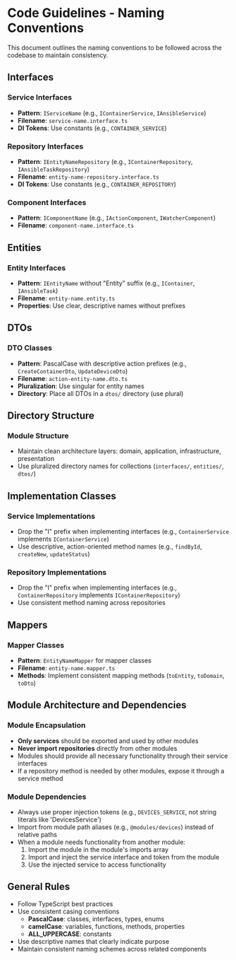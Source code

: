 # Code Guidelines - Naming Conventions

This document outlines the naming conventions to be followed across the codebase to maintain consistency.

## Interfaces

### Service Interfaces
- **Pattern**: `IServiceName` (e.g., `IContainerService`, `IAnsibleService`)
- **Filename**: `service-name.interface.ts`
- **DI Tokens**: Use constants (e.g., `CONTAINER_SERVICE`)

### Repository Interfaces
- **Pattern**: `IEntityNameRepository` (e.g., `IContainerRepository`, `IAnsibleTaskRepository`)
- **Filename**: `entity-name-repository.interface.ts`
- **DI Tokens**: Use constants (e.g., `CONTAINER_REPOSITORY`)

### Component Interfaces
- **Pattern**: `IComponentName` (e.g., `IActionComponent`, `IWatcherComponent`)
- **Filename**: `component-name.interface.ts`

## Entities

### Entity Interfaces
- **Pattern**: `IEntityName` without "Entity" suffix (e.g., `IContainer`, `IAnsibleTask`)
- **Filename**: `entity-name.entity.ts`
- **Properties**: Use clear, descriptive names without prefixes

## DTOs

### DTO Classes
- **Pattern**: PascalCase with descriptive action prefixes (e.g., `CreateContainerDto`, `UpdateDeviceDto`)
- **Filename**: `action-entity-name.dto.ts`
- **Pluralization**: Use singular for entity names
- **Directory**: Place all DTOs in a `dtos/` directory (use plural)

## Directory Structure

### Module Structure
- Maintain clean architecture layers: domain, application, infrastructure, presentation
- Use pluralized directory names for collections (`interfaces/`, `entities/`, `dtos/`)

## Implementation Classes

### Service Implementations
- Drop the "I" prefix when implementing interfaces (e.g., `ContainerService` implements `IContainerService`)
- Use descriptive, action-oriented method names (e.g., `findById`, `createNew`, `updateStatus`)

### Repository Implementations
- Drop the "I" prefix when implementing interfaces (e.g., `ContainerRepository` implements `IContainerRepository`)
- Use consistent method naming across repositories

## Mappers

### Mapper Classes
- **Pattern**: `EntityNameMapper` for mapper classes
- **Filename**: `entity-name.mapper.ts`
- **Methods**: Implement consistent mapping methods (`toEntity`, `toDomain`, `toDto`)

## Module Architecture and Dependencies

### Module Encapsulation
- **Only services** should be exported and used by other modules
- **Never import repositories** directly from other modules
- Modules should provide all necessary functionality through their service interfaces
- If a repository method is needed by other modules, expose it through a service method

### Module Dependencies
- Always use proper injection tokens (e.g., `DEVICES_SERVICE`, not string literals like 'DevicesService')
- Import from module path aliases (e.g., `@modules/devices`) instead of relative paths
- When a module needs functionality from another module:
  1. Import the module in the module's imports array
  2. Import and inject the service interface and token from the module
  3. Use the injected service to access functionality

## General Rules

- Follow TypeScript best practices
- Use consistent casing conventions
  - **PascalCase**: classes, interfaces, types, enums
  - **camelCase**: variables, functions, methods, properties
  - **ALL_UPPERCASE**: constants
- Use descriptive names that clearly indicate purpose
- Maintain consistent naming schemes across related components